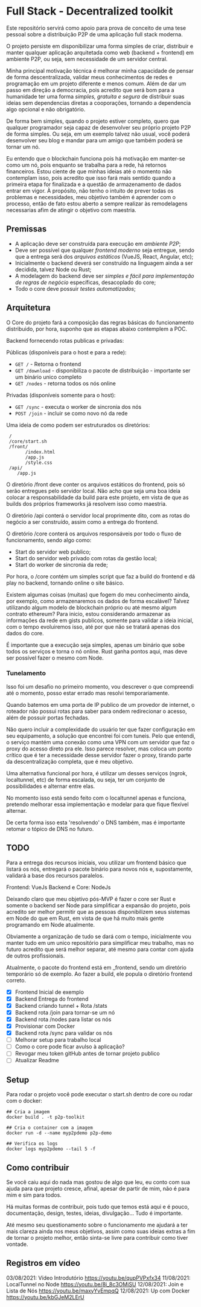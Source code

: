 # Full Stack - Decentralized toolkit

Este repositório servirá como apoio para prova de conceito de uma tese pessoal sobre a distribuição P2P de uma aplicação full stack moderna.

O projeto persiste em disponibilizar uma forma simples de criar, distribuir e manter qualquer aplicação arquitetada como web (backend + frontend) em ambiente P2P, ou seja, sem necessidade de um servidor central.

Minha principal motivação técnica é melhorar minha capacidade de pensar de forma descentralizada, validar meus conhecimentos de redes e programação em um projeto diferente e menos comum. Além de dar um passo em direção a democracia, pois acredito que será bom para a humanidade ter uma forma *simples, gratuita e segura* de distribuir suas ideias sem dependencias diretas a cooporações, tornando a dependencia algo opcional e não obrigatório.

De forma bem simples, quando o projeto estiver completo, quero que qualquer programador seja capaz de desenvolver seu próprio projeto P2P de forma simples. Ou seja, em um exemplo talvez não usual, você poderá desenvolver seu blog e mandar para um amigo que também poderá se tornar um nó.

Eu entendo que o blockchain funciona pois há motivação em manter-se como um nó, pois enquanto se trabalha para a rede, há retornos financeiros. Estou ciente de que minhas ideias até o momento não contemplam isso, pois acredito que isso fará mais sentido quando a primeira etapa for finalizada e a questão de armazenamento de dados entrar em vigor. À propósito, não tenho o intuito de prever todas os problemas e necessidades, meu objetivo também é aprender com o processo, então de fato estou aberto a sempre realizar às remodelagens necessarias afim de atingir o objetivo com maestria.
## Premissas

  - A aplicação deve ser construída para execução em *ambiente P2P*;
  - Deve ser possível que qualquer *frontend moderno* seja entregue, sendo que a entrega será dos *arquivos estáticos* (VueJS, React, Angular, etc);
  - Inicialmente o backend deverá ser construído na linguagem ainda a ser decidida, talvez Node ou Rust;
  - A modelagem do backend deve ser *simples e fácil para implementação de regras de negócio* específicas, desacoplado do core;
  - Todo o core deve possuir *testes automatizados*;

## Arquitetura

O Core do projeto fará a composição das regras básicas do funcionamento distribuido, por hora, suponho que as etapas abaixo contemplem a POC.

Backend fornecendo rotas publicas e privadas:

Públicas (disponíveis para o host e para a rede):

 - `GET /` -  Retorna o frontend 
 - `GET /download` - disponibiliza o pacote de distribuição - importante ser um binário unico completo
 - `GET /nodes` - retorna todos os nós online

Privadas (disponíveis somente para o host):
 - `GET /sync` - executa o worker de sincronia dos nós
 - `POST /join` - incluir se como novo nó da rede

Uma ideia de como podem ser estruturados os diretórios:
```
 /
 /core/start.sh
 /front/
       /index.html
       /app.js
       /style.css
 /api/
    /app.js
```

O diretório /front deve conter os arquivos estáticos do frontend, pois só serão entregues pelo servidor local. Não acho que seja uma boa ideia colocar a responsabilidade da build para este projeto, em vista de que as builds dos próprios frameworks já resolvem isso como maestria.

O diretório /api conterá o servidor local proprimente dito, com as rotas do negócio a ser construído, assim como a entrega do frontend.

O diretório /core conterá os arquivos responsáveis por todo o fluxo de funcionamento, sendo algo como:
 - Start do servidor web publico;
 - Start do servidor web privado com rotas da gestão local;
 - Start do worker de sincronia da rede;

Por hora, o /core contém um simples script que faz a build do frontend e dá play no backend, tornando online o site básico.

Existem algumas coisas (muitas) que fogem do meu conhecimento ainda, por exemplo, como armazenaremos os dados de forma escalável? Talvez utilizando algum modelo de blockchain próprio ou até mesmo algum contrato ethereum?
Para inicio, estou considerando armazenar as informações da rede em gists publicos, somente para validar a ideia inicial, com o tempo evoluiremos isso, até por que não se tratará apenas dos dados do core.

É importante que a execução seja simples, apenas um binário que sobe todos os serviços e torna o nó online. Rust ganha pontos aqui, mas deve ser possível fazer o mesmo com Node.

### Tunelamento 

Isso foi um desafio no primeiro momento, vou descrever o que compreendi até o momento, posso estar errado mas resolvi temporariamente.

Quando batemos em uma porta de IP publico de um provedor de internet, o roteador não possui rotas para saber para ondem redirecionar o acesso, além de possuir portas fechadas.

Não quero incluir a complexidade do usuário ter que fazer configuração em seu equipamento, a solução que encontrei foi com tuneis. Pelo que entendi, o serviço mantém uma conexão como uma VPN com um servidor que faz o proxy do acesso direto pra ele. Isso parece resolver, mas coloca um ponto crítico que é ter a necessidade desse servidor fazer o proxy, tirando parte da descentralização completa, que é meu objetivo.

Uma alternativa funcional por hora, é utilizar um desses serviços (ngrok, localtunnel, etc) de forma escalada, ou seja, ter um conjunto de possibilidades e alternar entre elas.

No momento isso está sendo feito com o localtunnel apenas e funciona, pretendo melhorar essa implementação e modelar para que fique flexível alternar.

De certa forma isso esta 'resolvendo' o DNS também, mas é importante retomar o tópico de DNS no futuro.

## TODO

Para a entrega dos recursos iniciais, vou utilizar um frontend básico que listará os nós, entregará o pacote binário para novos nós e, supostamente, validará a base dos recursos paralelos.

Frontend: VueJs
Backend e Core: NodeJs

Deixando claro que meu objetivo pós-MVP é fazer o core ser Rust e somente o backend ser Node para simplificar a expansão do projeto, pois acredito ser melhor permitir que as pessoas disponibilizem seus sistemas em Node do que em Rust, em vista de que há muito mais gente programando em Node atualmente.

Obviamente a organização de tudo se dará com o tempo, inicialmente vou manter tudo em um unico repositório para simplificar meu trabalho, mas no futuro acredito que será melhor separar, até mesmo para contar com ajuda de outros profissionais.

Atualmente, o pacote do frontend está em _frontend, sendo um diretório temporário só de exemplo. Ao fazer a build, ele popula o diretório frontend correto.

- [x] Frontend Inicial de exemplo
- [x] Backend Entrega do frontend
- [x] Backend criando tunnel + Rota /stats
- [x] Backend rota /join para tornar-se um nó
- [x] Backend rota /nodes para listar os nós
- [x] Provisionar com Docker
- [x] Backend rota /sync para validar os nós
- [ ] Melhorar setup para trabalho local
- [ ] Como o core pode ficar avulso à aplicação?
- [ ] Revogar meu token gitHub antes de tornar projeto publico
- [ ] Atualizar Readme

## Setup

Para rodar o projeto você pode executar o start.sh dentro de core ou rodar com o docker:

```
## Cria a imagem
docker build . -t p2p-toolkit

## Cria o container com a imagem
docker run -d --name myp2pdemo p2p-demo

## Verifica os logs
docker logs myp2pdemo --tail 5 -f
```

## Como contribuir

Se você caiu aqui do nada mas gostou de algo que leu, eu conto com sua ajuda para que projeto cresce, afinal, apesar de partir de mim, não é para mim e sim para todos. 

Há muitas formas de contribuir, pois tudo que temos está aqui e é pouco, documentação, design, testes, ideias, divulgação... Tudo é importante.

Até mesmo seu questionamento sobre o funcionamento me ajudará a ter mais clareza ainda nos meus objetivos, assim como suas ideias extras a fim de tornar o projeto melhor, então sinta-se livre para contribuir como tiver vontade.

## Registros em vídeo

03/08/2021: Vídeo Introdutório https://youtu.be/qupPVPxfx34
11/08/2021: LocalTunnel no Node https://youtu.be/8i_8c3OMiSU
12/08/2021: Join e Lista de Nós https://youtu.be/maxyYvEmpqQ
12/08/2021: Up com Docker https://youtu.be/kbGJeM2LErU